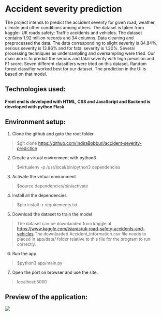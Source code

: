 # Accident severity prediction
The project intends to predict the accident severity for given road, weather, climate and other conditions among others. The dataset is taken from kaggle- UK roads safety: Traffic accidents and vehicles. The dataset contains 1.92 million records and 34 columns. Data cleaning and preprocessed the data. The data corresponding to slight severity is 84.84%, serious severity is 13.86% and for fatal severity is 1.30%. Several processing techniques as undersampling and oversampling were tried. Our main aim is to predict the serious and fatal severity with high precision and F1 score. Seven different classifiers were tried on this dataset. Random forest classifier worked best for our dataset. The prediction in the UI is based on that model.

## Technologies used:
#### Front end is developed with HTML, CSS and JavaScript and Backend is developed with python Flask

## Environment setup:

1. Clone the github and goto the root folder
> $git clone https://github.com/IndiraBobburi/accident-severity-prediction

2. Create a virtual environment with python3
> $virtualenv -p /usr/local/bin/python3 dependencies

3. Activate the virtual environment
> $source dependencies/bin/activate

4. Install all the dependencies
> $pip install -r requirements.txt

5. Download the dataset to train the model
>	The dataset can be downlaoded from kaggle at https://www.kaggle.com/tsiaras/uk-road-safety-accidents-and-vehicles
>	The downloaded Accident_Information.csv file needs to placed in app/data/ folder relative to this file for the program to run correctly.

6. Run the app
> $python3 app/main.py

7. Open the port on browser and use the site.
> localhost:5000


## Preview of the application:
![](images/preview.png)
